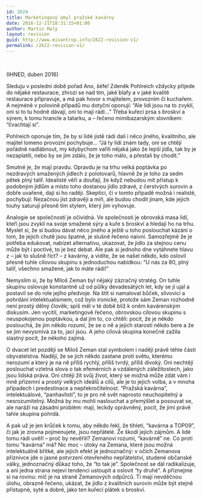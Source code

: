 ```yaml
---
id: 2624
title: Marketingový omyl pražské kavárny
date: 2016-12-21T18:31:15+01:00
author: Martin Malý
layout: revision
guid: http://www.misantrop.info/2622-revision-v1/
permalink: /2622-revision-v1/
---
```

&nbsp;

(<span style="font-weight: 400;">IHNED, duben 2016)</span>

<span style="font-weight: 400;">Sleduju v poslední době pořad Ano, šéfe! Zdeněk Pohlreich vždycky přijede do nějaké restaurace, zhrozí se nad tím, jaké blafy a v jaké kvalitě restaurace připravuje, a má pak hovor s majitelem, provozním či kuchařem. A nejméně v polovině případů mu dotyční oponují: “Ale lidi jsou na to zvyklí, oni si to tu hodně dávají, oni to mají rádi…” Třeba kuřecí prsa s broskví a sýrem, k tomu hrancle a tatarku, a &#8211; řečeno mimibazarským slovníkem: “čvachtají si”.</span>

<span style="font-weight: 400;">Pohlreich oponuje tím, že by si lidé jistě rádi dali i něco jiného, kvalitního, ale majitel lomeno provozní pochybuje… “Já ty lidi znám tady, oni se chtějí pořádně nadlábnout, my kdybychom vařili nějaká jako že lepší jídla, tak by je nezaplatili, nebo by se jim zdálo, že je toho málo, a přestali by chodit.”</span>

<span style="font-weight: 400;">Smutné je, že mají pravdu. Opravdu je na trhu velká poptávka po nezdravých smažených jídlech z polotovarů, hlavně že je toho za sedm pětek plný talíř. Idealisté věří a doufají, že když nebudou mít přístup k podobným jídlům a místo toho dostanou jídlo zdravé, z čerstvých surovin a dobře uvařené, dají si ho raději. Skeptici, či v tomto případě možná i realisté, pochybují: Nezačnou jíst zdravěji a míň, ale budou chodit jinam, kde jejich touhy saturují přesně tím stylem, který jim vyhovuje.</span>

<span style="font-weight: 400;">Analogie se společností je očividná. Ve společnosti je obrovská masa lidí, kteří jsou zvyklí na svoje smažené sýry a kuře s broskví a hledají ho na trhu. Myslet si, že si budou dávat něco jiného a ještě u toho poslouchat kázání o tom, že jejich chutě jsou špatné, je slušně řečeno naivní. Samozřejmě že je potřeba edukovat, nabízet alternativu, ukazovat, že jídlo za stejnou cenu může být i poctivé, to je bez debat. Ale pak si jednoho dne vytáhnete hlavu z &#8211; jak to slušně říct? &#8211; z kavárny, a vidíte, že se našel někdo, kdo oslovil přesně tuhle cílovou skupinu s jednoduchou nabídkou: “U nás za 80, plný talíř, všechno smažené, jak to máte rádi!”</span>

<span style="font-weight: 400;">Nemyslím si, že by Miloš Zeman byl nějaký zázračný stratég. On tuhle skupinu oslovuje konstantně už od půlky devadesátých let, kdy se jí ujal a postavil se do role jejího předvoje. Na štít si namaloval bůček, slivovici a pohrdání intelektualismem, což bylo ironické, protože sám Zeman rozhodně není prostý dělný člověk; spíš měl v té době blíž k oněm kavárenským diskusím. Jen vycítil, marketingově řečeno, obrovskou cílovou skupinu s neuspokojenou poptávkou, a dal jim to, co chtěli: pocit, že je někdo poslouchá, že jim někdo rozumí, že se o ně a jejich starosti někdo bere a že se jim nevysmívá za to, jací jsou. A jeho cílová skupina konečně zažila slastný pocit, že někoho zajímá.</span>

<span style="font-weight: 400;">O dvacet let později se Miloš Zeman stal symbolem i nadějí právě téhle části obyvatelstva. Nadějí, že se jich někdo zastane proti světu, kterému nerozumí a který je na ně příliš rychlý, příliš tvrdý, příliš divoký. Oni nechtějí poslouchat vzletná slova o tak efemérních a vzdálených záležitostech, jako jsou lidská práva. Oni chtějí žít svůj život, který se možná může zdát vám i mně přízemní a prostý velkých ideálů a cílů, ale je to jejich volba, a v mnoha případech i predestinace a nepřekročitelnost. “Pražská kavárna”, intelektuálové, “panhavlisti”, to je pro ně svět naprosto neuchopitelný a nesrozumitelný. Možná by mu mohli naslouchat a přemýšlet a posouvat se, ale naráží na zásadní problém: mají, leckdy oprávněný, pocit, že jimi právě tahle skupina pohrdá.</span>

<span style="font-weight: 400;">A pak už je jen krůček k tomu, aby někdo řekl, že tihleti, “kavárna a TOP09”, či jak je zrovna pojmenujete, jsou nepřátelé. Že škodí jejich zájmům. A lidé tomu rádi uvěří &#8211; proč by nevěřili? Zemanovi rozumí, “kavárně” ne. Co proti tomu “kavárna” má? Nic moc &#8211; útoky na Zemana, které jsou možná intelektuálně břitké, ale jejich efekt je jednoznačný: v očích Zemanova příznivce jde o jasné potvrzení otevřeného nepřátelství, studené občanské války, jednoznačný důkaz toho, že “to tak je”. Společnost se dál radikalizuje, a ani jedna strana nejeví tendenci ustoupit a oslovit “ty druhé”. A přiznejme si na rovinu: míč je na straně Zemanových odpůrců. Ti mají nevděčnou úlohu, obrazně řečeno, ukázat, že jídlo z kvalitních surovin může být stejně přístupné, syté a dobré, jako ten kuřecí plátek s broskví.</span>